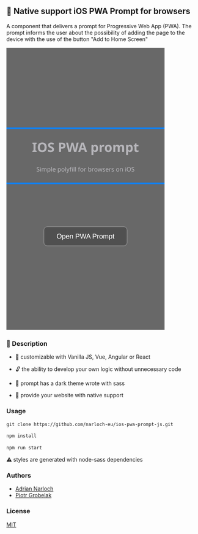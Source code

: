 
## :iphone: Native support iOS PWA Prompt for browsers

A component that delivers a prompt for Progressive Web App (PWA). The prompt informs the user about the possibility of adding the page to the device with the use of the button "Add to Home Screen"

![](./assets/iOS-preview.gif)

### :loudspeaker: Description

- :hammer: customizable with Vanilla JS, Vue, Angular or React

- :unlock: the ability to develop your own logic without unnecessary code

- :high_brightness: prompt has a dark theme wrote with sass

- :large_orange_diamond: provide your website with native support


### Usage

```
git clone https://github.com/narloch-eu/ios-pwa-prompt-js.git
```

```bash
npm install
```

```bash
npm run start
```

:warning: styles are generated with node-sass dependencies

### Authors

- [Adrian Narloch](https://narloch.eu/)
- [Piotr Grobelak](https://github.com/PiotrGrobelak)

### License

[MIT](https://opensource.org/licenses/MIT)
